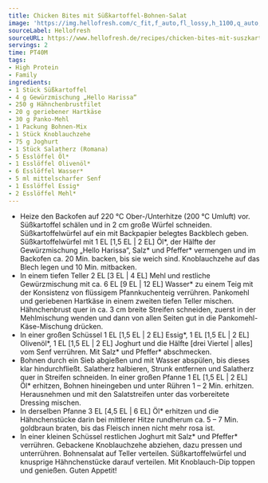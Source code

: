```yaml
---
title: Chicken Bites mit Süßkartoffel-Bohnen-Salat
image: 'https://img.hellofresh.com/c_fit,f_auto,fl_lossy,h_1100,q_auto,w_2600/hellofresh_s3/image/chicken-bites-mit-suszkartoffel-bohnen-salat-2007aaff.jpg'
sourceLabel: Hellofresh
sourceURL: https://www.hellofresh.de/recipes/chicken-bites-mit-suszkartoffel-bohnen-salat-633192b6e9e238382a057aa5
servings: 2
time: PT40M
tags:
- High Protein
- Family
ingredients:
- 1 Stück Süßkartoffel
- 4 g Gewürzmischung „Hello Harissa“
- 250 g Hähnchenbrustfilet
- 20 g geriebener Hartkäse
- 30 g Panko-Mehl
- 1 Packung Bohnen-Mix
- 1 Stück Knoblauchzehe
- 75 g Joghurt
- 1 Stück Salatherz (Romana)
- 5 Esslöffel Öl*
- 1 Esslöffel Olivenöl*
- 6 Esslöffel Wasser*
- 5 ml mittelscharfer Senf
- 1 Esslöffel Essig*
- 2 Esslöffel Mehl*
---
```


- Heize den Backofen auf 220 °C Ober-/Unterhitze (200 °C Umluft) vor.  Süßkartoffel schälen und in 2 cm große Würfel schneiden. Süßkartoffelwürfel auf ein mit Backpapier belegtes Backblech geben. Süßkartoffelwürfel mit 1 EL [1,5 EL | 2 EL] Öl\*, der Hälfte der Gewürzmischung „Hello Harissa“, Salz\* und Pfeffer\* vermengen und im Backofen ca. 20 Min. backen, bis sie weich sind. Knoblauchzehe auf das Blech legen und 10 Min. mitbacken.
- In einem tiefen Teller 2 EL [3 EL | 4 EL] Mehl und restliche Gewürzmischung mit ca. 6 EL [9 EL | 12 EL] Wasser\* zu einem Teig mit der Konsistenz von flüssigem Pfannkuchenteig verrühren.  Pankomehl und geriebenen Hartkäse in einem zweiten tiefen Teller mischen.  Hähnchenbrust quer in ca. 3 cm breite Streifen schneiden, zuerst in der Mehlmischung wenden und dann von allen Seiten gut in die Pankomehl-Käse-Mischung drücken.
- In einer großen Schüssel 1 EL [1,5 EL | 2 EL] Essig\*, 1 EL [1,5 EL | 2 EL] Olivenöl\*, 1 EL [1,5 EL | 2 EL] Joghurt und die Hälfte [drei Viertel | alles] vom Senf verrühren. Mit Salz\* und Pfeffer\* abschmecken.
- Bohnen durch ein Sieb abgießen und mit Wasser abspülen, bis dieses klar hindurchfließt.  Salatherz halbieren, Strunk entfernen und Salatherz quer in Streifen schneiden.  In einer großen Pfanne 1 EL [1,5 EL | 2 EL] Öl\* erhitzen, Bohnen hineingeben und unter Rühren 1 – 2 Min. erhitzen. Herausnehmen und mit den Salatstreifen unter das vorbereitete Dressing mischen.
- In derselben Pfanne 3 EL [4,5 EL | 6 EL] Öl\* erhitzen und die Hähnchenstücke darin bei mittlerer Hitze rundherum ca. 5 – 7 Min. goldbraun braten, bis das Fleisch innen nicht mehr rosa ist.
- In einer kleinen Schüssel restlichen Joghurt mit Salz\* und Pfeffer\* verrühren. Gebackene Knoblauchzehe abziehen, dazu pressen und unterrühren.  Bohnensalat auf Teller verteilen. Süßkartoffelwürfel und knusprige Hähnchenstücke darauf verteilen. Mit Knoblauch-Dip toppen und genießen.  Guten Appetit!
